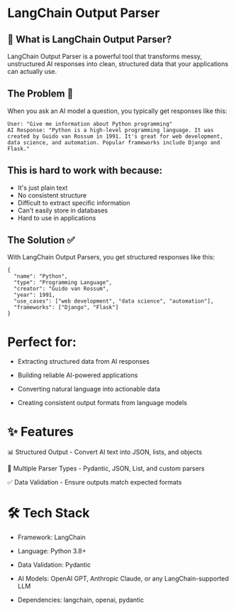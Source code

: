 
# LangChain Output Parser

## 🤔 What is LangChain Output Parser?
LangChain Output Parser is a powerful tool that transforms messy, unstructured AI responses into clean, structured data that your applications can actually use.

## The Problem 🚨
When you ask an AI model a question, you typically get responses like this:

```
User: "Give me information about Python programming"
AI Response: "Python is a high-level programming language. It was created by Guido van Rossum in 1991. It's great for web development, data science, and automation. Popular frameworks include Django and Flask."
```
## This is hard to work with because:
- It's just plain text
- No consistent structure
- Difficult to extract specific information
- Can't easily store in databases
- Hard to use in applications

## The Solution ✅
With LangChain Output Parsers, you get structured responses like this:

```
{
  "name": "Python",
  "type": "Programming Language",
  "creator": "Guido van Rossum",
  "year": 1991,
  "use_cases": ["web development", "data science", "automation"],
  "frameworks": ["Django", "Flask"]
}
```
# Perfect for:

- Extracting structured data from AI responses

- Building reliable AI-powered applications

- Converting natural language into actionable data

- Creating consistent output formats from language models

# ✨ Features

📊 Structured Output - Convert AI text into JSON, lists, and objects

🔧 Multiple Parser Types - Pydantic, JSON, List, and custom parsers

✅ Data Validation - Ensure outputs match expected formats

# 🛠️ Tech Stack

- Framework: LangChain

- Language: Python 3.8+

- Data Validation: Pydantic

- AI Models: OpenAI GPT, Anthropic Claude, or any LangChain-supported LLM

- Dependencies: langchain, openai, pydantic





